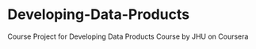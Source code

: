 Developing-Data-Products
========================

Course Project for Developing Data Products Course by JHU on Coursera
